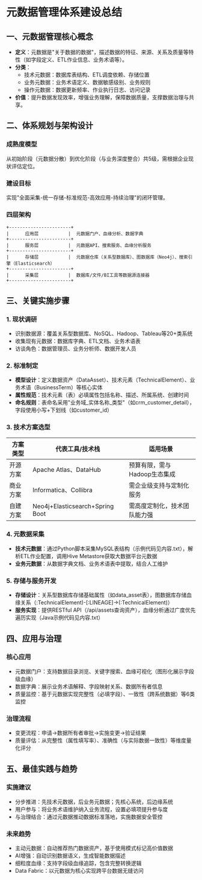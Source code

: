 # 元数据管理体系建设总结

## 一、元数据管理核心概念
- **定义**：元数据是"关于数据的数据"，描述数据的特征、来源、关系及质量等特性（如字段定义、ETL作业信息、业务术语等）。
- **分类**：
  - 技术元数据：数据库表结构、ETL调度依赖、存储位置
  - 业务元数据：业务术语定义、数据敏感级别、业务规则
  - 操作元数据：数据更新频率、作业执行日志、访问记录
- **价值**：提升数据发现效率，增强业务理解，保障数据质量，支撑数据治理与共享。

## 二、体系规划与架构设计
### 成熟度模型
从初始阶段（元数据分散）到优化阶段（与业务深度整合）共5级，需根据企业现状评估定位。

### 建设目标
实现"全面采集-统一存储-标准规范-高效应用-持续治理"的闭环管理。

### 四层架构
```
+-----------------------+
|      应用层           |  元数据门户、血缘分析、数据字典
+-----------------------+
|      服务层           |  元数据API、搜索服务、血缘分析服务
+-----------------------+
|      存储层           |  元数据仓库（关系型数据库）、图数据库（Neo4j）、搜索引擎（Elasticsearch）
+-----------------------+
|      采集层           |  数据库/文件/BI工具等数据源连接器
+-----------------------+
```

## 三、关键实施步骤
### 1. 现状调研
- 识别数据源：覆盖关系型数据库、NoSQL、Hadoop、Tableau等20+类系统
- 收集现有元数据：数据库字典、ETL文档、业务术语表
- 访谈角色：数据管理员、业务分析师、数据开发人员

### 2. 标准制定
- **模型设计**：定义数据资产（DataAsset）、技术元素（TechnicalElement）、业务术语（BusinessTerm）等核心实体
- **属性规范**：技术元素（表）必填属性包括名称、描述、所属系统、创建时间
- **命名规则**：表命名采用"业务域_实体名称_类型"（如crm_customer_detail），字段使用小写+下划线（如customer_id）

### 3. 技术方案选型
| 方案类型 | 代表工具/技术栈 | 适用场景 |
|----------|----------------|----------|
| 开源方案 | Apache Atlas、DataHub | 预算有限，需与Hadoop生态集成 |
| 商业方案 | Informatica、Collibra | 需企业级支持与定制化服务 |
| 自建方案 | Neo4j+Elasticsearch+Spring Boot | 需高度定制化，技术团队能力强 |

### 4. 元数据采集
- **技术元数据**：通过Python脚本采集MySQL表结构（示例代码见内容.txt），解析ETL作业配置，调用Hive Metastore获取大数据平台元数据
- **业务元数据**：从数据字典文档、业务术语表中提取，结合人工维护

### 5. 存储与服务开发
- **存储设计**：关系型数据库存储基础属性（如data_asset表），图数据库存储血缘关系（:TechnicalElement)-[:LINEAGE]->(:TechnicalElement)）
- **服务实现**：提供RESTful API（/api/assets查询资产），血缘分析通过广度优先遍历实现（Java示例代码见内容.txt）

## 四、应用与治理
### 核心应用
- 元数据门户：支持数据目录浏览、关键字搜索、血缘可视化（图形化展示字段级血缘）
- 数据字典：展示业务术语解释、字段映射关系、数据所有者信息
- 质量监控：基于元数据实现完整性（必填字段）、一致性（跨系统数据）等6类监控

### 治理流程
- 变更流程：申请→数据所有者审批→实施变更→验证结果
- 质量评估：从完整性（属性填写率）、准确性（与实际数据一致性）等维度量化评分

## 五、最佳实践与趋势
### 实施建议
- 分步推进：先技术元数据，后业务元数据；先核心系统，后边缘系统
- 用户参与：将业务术语维护纳入业务流程，设置必填项提升参与度
- 与治理结合：通过元数据推动数据标准落地，实施数据安全管控

### 未来趋势
- 主动元数据：自动推荐热门数据资产，基于使用模式标记高价值数据
- AI增强：自动识别数据语义，生成智能数据描述
- 细粒度血缘：支持字段级血缘追踪，包含完整转换逻辑
- Data Fabric：以元数据为核心实现跨平台数据无缝访问